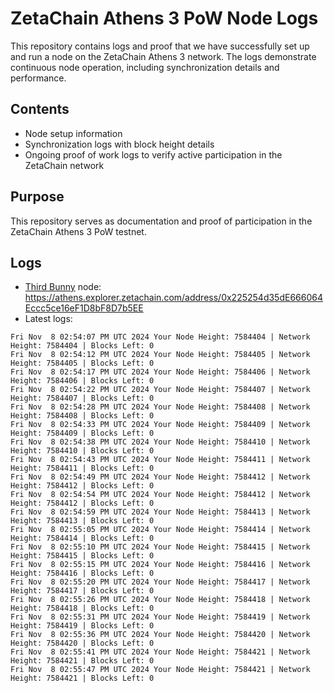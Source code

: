 # ZetaChain Athens 3 PoW Node Logs
This repository contains logs and proof that we have successfully set up and run a node on the ZetaChain Athens 3 network. The logs demonstrate continuous node operation, including synchronization details and performance.

## Contents
- Node setup information
- Synchronization logs with block height details
- Ongoing proof of work logs to verify active participation in the ZetaChain network

## Purpose
This repository serves as documentation and proof of participation in the ZetaChain Athens 3 PoW testnet.

## Logs

- [Third Bunny](https://thirdbunny.xyz/) node: https://athens.explorer.zetachain.com/address/0x225254d35dE666064Eccc5ce16eF1D8bF8D7b5EE
- Latest logs:
```
Fri Nov  8 02:54:07 PM UTC 2024 Your Node Height: 7584404 | Network Height: 7584404 | Blocks Left: 0
Fri Nov  8 02:54:12 PM UTC 2024 Your Node Height: 7584405 | Network Height: 7584405 | Blocks Left: 0
Fri Nov  8 02:54:17 PM UTC 2024 Your Node Height: 7584406 | Network Height: 7584406 | Blocks Left: 0
Fri Nov  8 02:54:22 PM UTC 2024 Your Node Height: 7584407 | Network Height: 7584407 | Blocks Left: 0
Fri Nov  8 02:54:28 PM UTC 2024 Your Node Height: 7584408 | Network Height: 7584408 | Blocks Left: 0
Fri Nov  8 02:54:33 PM UTC 2024 Your Node Height: 7584409 | Network Height: 7584409 | Blocks Left: 0
Fri Nov  8 02:54:38 PM UTC 2024 Your Node Height: 7584410 | Network Height: 7584410 | Blocks Left: 0
Fri Nov  8 02:54:43 PM UTC 2024 Your Node Height: 7584411 | Network Height: 7584411 | Blocks Left: 0
Fri Nov  8 02:54:49 PM UTC 2024 Your Node Height: 7584412 | Network Height: 7584412 | Blocks Left: 0
Fri Nov  8 02:54:54 PM UTC 2024 Your Node Height: 7584412 | Network Height: 7584412 | Blocks Left: 0
Fri Nov  8 02:54:59 PM UTC 2024 Your Node Height: 7584413 | Network Height: 7584413 | Blocks Left: 0
Fri Nov  8 02:55:05 PM UTC 2024 Your Node Height: 7584414 | Network Height: 7584414 | Blocks Left: 0
Fri Nov  8 02:55:10 PM UTC 2024 Your Node Height: 7584415 | Network Height: 7584415 | Blocks Left: 0
Fri Nov  8 02:55:15 PM UTC 2024 Your Node Height: 7584416 | Network Height: 7584416 | Blocks Left: 0
Fri Nov  8 02:55:20 PM UTC 2024 Your Node Height: 7584417 | Network Height: 7584417 | Blocks Left: 0
Fri Nov  8 02:55:26 PM UTC 2024 Your Node Height: 7584418 | Network Height: 7584418 | Blocks Left: 0
Fri Nov  8 02:55:31 PM UTC 2024 Your Node Height: 7584419 | Network Height: 7584419 | Blocks Left: 0
Fri Nov  8 02:55:36 PM UTC 2024 Your Node Height: 7584420 | Network Height: 7584420 | Blocks Left: 0
Fri Nov  8 02:55:41 PM UTC 2024 Your Node Height: 7584421 | Network Height: 7584421 | Blocks Left: 0
Fri Nov  8 02:55:47 PM UTC 2024 Your Node Height: 7584421 | Network Height: 7584421 | Blocks Left: 0
```
